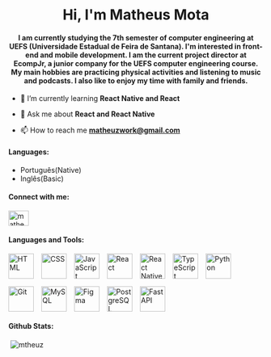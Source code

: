<h1 align="center">Hi, I'm Matheus Mota</h1>
<h4 align="center">I am currently studying the 7th semester of computer engineering at UEFS (Universidade Estadual de Feira de Santana). I'm interested in front-end and mobile development. I am the current project director at EcompJr, a junior company for the UEFS computer engineering course. My main hobbies are practicing physical activities and listening to music and podcasts. I also like to enjoy my time with family and friends.</h4>

- 🌱 I’m currently learning **React Native and React**

- 💬 Ask me about **React and React Native**

- 📫 How to reach me **matheuzwork@gmail.com**

<h4 align="left">Languages: </h4>

- Português(Native)
- Inglês(Basic)

<h4 align="left">Connect with me:</h4>
<p align="left">
<a href="https://linkedin.com/in/matheus-mota-2615361b9" target="blank"><img align="center" src="https://raw.githubusercontent.com/rahuldkjain/github-profile-readme-generator/master/src/images/icons/Social/linked-in-alt.svg" alt="matheus-mota-2615361b9" height="30" width="40" /></a>
</p>

<h4 align="left">Languages and Tools:</h4>
<p align="left" style="display: flex; gap: 15px; flex-wrap: wrap;">
  <a href="https://developer.mozilla.org/en-US/docs/Web/HTML" target="_blank" rel="noreferrer">
    <img src="https://skillicons.dev/icons?i=html" alt="HTML" width="50" height="50" />
  </a>
  <a href="https://www.w3schools.com/css/" target="_blank" rel="noreferrer">
    <img src="https://skillicons.dev/icons?i=css" alt="CSS" width="50" height="50" />
  </a>
  <a href="https://developer.mozilla.org/en-US/docs/Web/JavaScript" target="_blank" rel="noreferrer">
    <img src="https://skillicons.dev/icons?i=javascript" alt="JavaScript" width="50" height="50" />
  </a>
  <a href="https://reactjs.org/" target="_blank" rel="noreferrer">
    <img src="https://skillicons.dev/icons?i=react" alt="React" width="50" height="50" />
  </a>
  <a href="https://reactnative.dev/" target="_blank" rel="noreferrer">
    <img src="https://skillicons.dev/icons?i=react" alt="React Native" width="50" height="50" />
  </a>
  <a href="https://www.typescriptlang.org/" target="_blank" rel="noreferrer">
    <img src="https://skillicons.dev/icons?i=typescript" alt="TypeScript" width="50" height="50" />
  </a>
  <a href="https://www.python.org" target="_blank" rel="noreferrer">
    <img src="https://skillicons.dev/icons?i=python" alt="Python" width="50" height="50" />
  </a>
  <a href="https://git-scm.com/" target="_blank" rel="noreferrer">
    <img src="https://skillicons.dev/icons?i=git" alt="Git" width="50" height="50" />
  </a>
  <a href="https://www.mysql.com/" target="_blank" rel="noreferrer">
    <img src="https://skillicons.dev/icons?i=mysql" alt="MySQL" width="50" height="50" />
  </a>
  <a href="https://www.figma.com/" target="_blank" rel="noreferrer">
    <img src="https://skillicons.dev/icons?i=figma" alt="Figma" width="50" height="50" />
  </a>
  <a href="https://www.postgresql.org/" target="_blank" rel="noreferrer">
    <img src="https://skillicons.dev/icons?i=postgres" alt="PostgreSQL" width="50" height="50" />
  </a>
  <a href="https://fastapi.tiangolo.com/" target="_blank" rel="noreferrer">
    <img src="https://skillicons.dev/icons?i=fastapi" alt="FastAPI" width="50" height="50" />
  </a>
</p>



<h4 align="left">Github Stats:</h4>
<p>&nbsp;<img align="center" src="https://github-readme-stats.vercel.app/api?username=mtheuz&show_icons=true&theme=cobalt&locale=en" alt="mtheuz" /></p>



